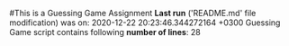 #This is a Guessing Game Assignment
**Last run** ('README.md' file modification) was on:
2020-12-22 20:23:46.344272164 +0300
Guessing Game script contains following **number of lines**:
28
